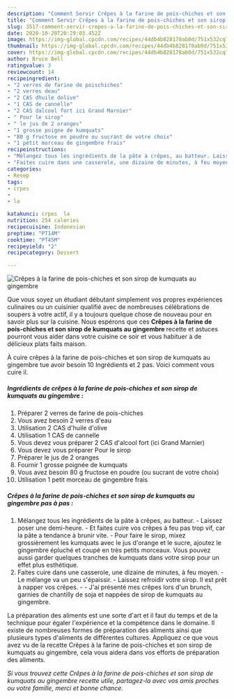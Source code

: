 ```yaml
---
description: "Comment Servir Crêpes à la farine de pois-chiches et son sirop de kumquats au gingembre"
title: "Comment Servir Crêpes à la farine de pois-chiches et son sirop de kumquats au gingembre"
slug: 3517-comment-servir-crepes-a-la-farine-de-pois-chiches-et-son-sirop-de-kumquats-au-gingembre
date: 2020-10-20T20:29:03.452Z
image: https://img-global.cpcdn.com/recipes/44db4b828178ab0d/751x532cq70/crepes-a-la-farine-de-pois-chiches-et-son-sirop-de-kumquats-au-gingembre-photo-principale-de-la-recette.jpg
thumbnail: https://img-global.cpcdn.com/recipes/44db4b828178ab0d/751x532cq70/crepes-a-la-farine-de-pois-chiches-et-son-sirop-de-kumquats-au-gingembre-photo-principale-de-la-recette.jpg
cover: https://img-global.cpcdn.com/recipes/44db4b828178ab0d/751x532cq70/crepes-a-la-farine-de-pois-chiches-et-son-sirop-de-kumquats-au-gingembre-photo-principale-de-la-recette.jpg
author: Bruce Bell
ratingvalue: 3
reviewcount: 14
recipeingredient:
- "2 verres de farine de poischiches"
- "2 verres deau"
- "2 CAS dhuile dolive"
- "1 CAS de cannelle"
- "2 CAS dalcool fort ici Grand Marnier"
- " Pour le sirop"
- " le jus de 2 oranges"
- "1 grosse poigne de kumquats"
- "80 g fructose en poudre ou sucrant de votre choix"
- "1 petit morceau de gingembre frais"
recipeinstructions:
- "Mélangez tous les ingrédients de la pâte à crêpes, au batteur. Laissez poser une demi-heure. Et faites cuire vos crêpes à feu pas trop vif, car la pâte a tendance à brunir vite. Pour faire le sirop, mixez grossièrement les kumquats avec le jus d&#39;orange et le sucre, ajoutez le gingembre épluché et coupé en très petits morceaux. Vous pouvez aussi garder quelques tranches de kumquats dans votre sirop pour un effet plus esthétique."
- "Faites cuire dans une casserole, une dizaine de minutes, à feu moyen.  Le mélange va un peu s&#39;épaissir. Laissez refroidir votre sirop. Il est prêt à napper vos crêpes.  J&#39;ai présenté mes crêpes lors d&#39;un brunch, garnies de chantilly de soja et nappées de sirop de kumquats au gingembre."
categories:
- Resep
tags:
- crpes
- 
- la

katakunci: crpes  la 
nutrition: 254 calories
recipecuisine: Indonesian
preptime: "PT14M"
cooktime: "PT45M"
recipeyield: "2"
recipecategory: Dessert

---
```



![Crêpes à la farine de pois-chiches et son sirop de kumquats au gingembre](https://img-global.cpcdn.com/recipes/44db4b828178ab0d/751x532cq70/crepes-a-la-farine-de-pois-chiches-et-son-sirop-de-kumquats-au-gingembre-photo-principale-de-la-recette.jpg)

Que vous soyez un étudiant débutant simplement vos propres expériences culinaires ou un cuisinier qualifié avec de nombreuses célébrations de soupers à votre actif, il y a toujours quelque chose de nouveau pour en savoir plus sur la cuisine. Nous espérons que ces <strong> Crêpes à la farine de pois-chiches et son sirop de kumquats au gingembre </strong> recette et astuces pourront vous aider dans votre cuisine ce soir et vous habituer à de délicieux plats faits maison.

<!--inarticleads1-->

À cuire crêpes à la farine de pois-chiches et son sirop de kumquats au gingembre tue avoir besoin 10 Ingrédients et 2 pas. Voici comment vous cuire il.

##### Ingrédients de crêpes à la farine de pois-chiches et son sirop de kumquats au gingembre :

1. Préparer 2 verres de farine de pois-chiches
1. Vous avez besoin 2 verres d&#39;eau
1. Utilisation 2 CAS d&#39;huile d&#39;olive
1. Utilisation 1 CAS de cannelle
1. Vous devez vous préparer 2 CAS d&#39;alcool fort (ici Grand Marnier)
1. Vous devez vous préparer  Pour le sirop
1. Préparer  le jus de 2 oranges
1. Fournir 1 grosse poignée de kumquats
1. Vous avez besoin 80 g fructose en poudre (ou sucrant de votre choix)
1. Utilisation 1 petit morceau de gingembre frais




<!--inarticleads2-->

##### Crêpes à la farine de pois-chiches et son sirop de kumquats au gingembre pas à pas :

1. Mélangez tous les ingrédients de la pâte à crêpes, au batteur. - Laissez poser une demi-heure. - Et faites cuire vos crêpes à feu pas trop vif, car la pâte a tendance à brunir vite. - Pour faire le sirop, mixez grossièrement les kumquats avec le jus d&#39;orange et le sucre, ajoutez le gingembre épluché et coupé en très petits morceaux. Vous pouvez aussi garder quelques tranches de kumquats dans votre sirop pour un effet plus esthétique.
1. Faites cuire dans une casserole, une dizaine de minutes, à feu moyen.  - Le mélange va un peu s&#39;épaissir. - Laissez refroidir votre sirop. Il est prêt à napper vos crêpes. -  - J&#39;ai présenté mes crêpes lors d&#39;un brunch, garnies de chantilly de soja et nappées de sirop de kumquats au gingembre.




<!--inarticleads1-->

<p>
La préparation des aliments est une sorte d'art et il faut du temps et de la technique pour égaler l'expérience et la compétence dans le domaine. Il existe de nombreuses formes de préparation des aliments ainsi que plusieurs types d'aliments de différentes cultures. Appliquez ce que vous avez vu de la recette Crêpes à la farine de pois-chiches et son sirop de kumquats au gingembre, cela vous aidera dans vos efforts de préparation des aliments.
</p>

<p>
<i>Si vous trouvez cette Crêpes à la farine de pois-chiches et son sirop de kumquats au gingembre recette utile, partagez-la avec vos amis proches ou votre famille, merci et bonne chance.</i>
</p>
